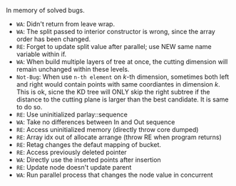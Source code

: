 In memory of solved bugs. 
- `WA`: Didn't return from leave wrap.
- `WA`: The split passed to interior constructor is wrong, since the array order has been changed.
- `RE`: Forget to update split value after parallel; use NEW same name variable within if.
- `WA`: When build multiple layers of tree at once, the cutting dimension will remain unchanged within these levels.
- `Not-Bug`: When use `n-th element` on $k$-th dimension, sometimes both left and right would contain points with same coordiantes in dimension $k$. This is ok, sicne the KD tree will ONLY skip the right subtree if the distance to the cutting plane is larger than the best candidate. It is same to do so. 
- `RE`: Use uninitialized parlay::sequence
- `WA`: Take no differences between In and Out sequence
- `RE`: Access uninitialized memory (directly throw core dumped)
- `RE`: Array idx out of allocate arrange (throw RE when program returns)
- `RE`: Retag changes the defaut mapping of bucket.
- `RE`: Access previously deleted pointer
- `WA`: Directly use the inserted points after insertion
- `RE`: Update node doesn't update parent
- `WA`: Run parallel process that changes the node value in concurrent


